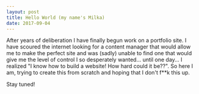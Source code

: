 ```yaml
---
layout: post
title: Hello World (my name's Milka)
date: 2017-09-04
---
```


After years of deliberation I have finally begun work on a portfolio site. I have scoured the internet looking for a content manager
that would allow me to make the perfect site and was (sadly) unable to find one that would give me the level of control I so desperately
wanted... until one day... I realized "I know how to build a website! How hard could it be??". So here I am, trying to create this from scratch
and hoping that I don't f**k this up.

Stay tuned!
